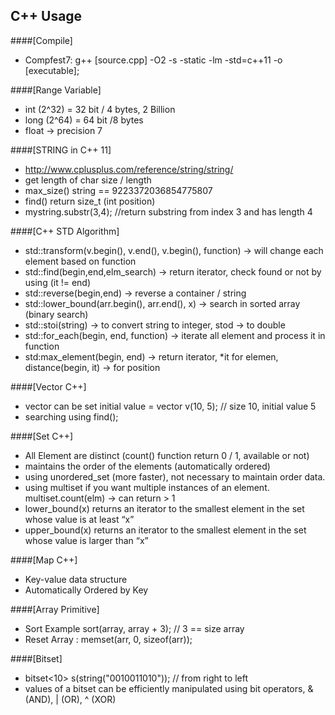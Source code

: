 ## C++ Usage

####[Compile]
- Compfest7: g++ [source.cpp] -O2 -s -static -lm -std=c++11 -o [executable];

####[Range Variable]
- int (2^32) = 32 bit / 4 bytes, 2 Billion
- long (2^64) = 64 bit /8 bytes
- float -> precision 7

####[STRING in C++ 11]
- http://www.cplusplus.com/reference/string/string/
- get length of char size / length
- max_size() string == 9223372036854775807
- find() return size_t (int position)
- mystring.substr(3,4); //return substring from index 3 and has length 4

####[C++ STD Algorithm]
- std::transform(v.begin(), v.end(), v.begin(), function) -> will change each element based on function
- std::find(begin,end,elm_search) -> return iterator, check found or not by using (it != end)
- std::reverse(begin,end) -> reverse a container / string
- std::lower_bound(arr.begin(), arr.end(), x) -> search in sorted array (binary search)
- std::stoi(string) -> to convert string to integer, stod -> to double
- std::for_each(begin, end, function) -> iterate all element and process it in function
- std:max_element(begin, end) -> return iterator, *it for elemen, distance(begin, it) -> for position

####[Vector C++]
- vector can be set initial value = vector<int> v(10, 5); // size 10, initial value 5
- searching using find();

####[Set C++]
- All Element are distinct (count() function return 0 / 1, available or not)
- maintains the order of the elements (automatically ordered)
- using unordered_set (more faster), not necessary to maintain order data.
- using multiset if you want multiple instances of an element. multiset.count(elm) -> can return > 1
- lower_bound(x) returns an iterator to the smallest element in the set whose value is at least “x”
- upper_bound(x) returns an iterator to the smallest element in the set whose value is larger than “x”

####[Map C++]
- Key-value data structure
- Automatically Ordered by Key

####[Array Primitive]
- Sort Example sort(array, array + 3); // 3 == size array
- Reset Array : memset(arr, 0, sizeof(arr));

####[Bitset]
- bitset<10> s(string("0010011010")); // from right to left
- values of a bitset can be efficiently manipulated using bit operators, & (AND), | (OR), ^ (XOR)

